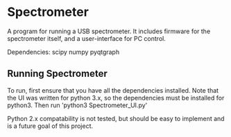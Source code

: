 Spectrometer
============

A program for running a USB spectrometer. It includes firmware for the 
spectrometer itself, and a user-interface for PC control.

Dependencies:
scipy
numpy
pyqtgraph

Running Spectrometer
--------------------
To run, first ensure that you have all the dependencies installed. Note
that the UI was written for python 3.x, so the dependencies must be
installed for python3.
Then run 'python3 Spectrometer_UI.py'

Python 2.x compatability is not tested, but should be easy to implement
and is a future goal of this project.
